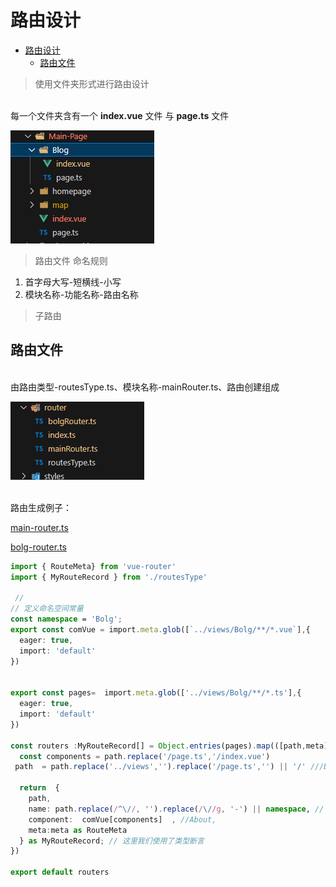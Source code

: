 # 路由设计 
<!-- TOC -->

- [路由设计](#路由设计)
    - [路由文件](#路由文件)

<!-- /TOC -->
> 使用文件夹形式进行路由设计
<br>
每一个文件夹含有一个 <strong>index.vue</strong> 文件 与 <strong>page.ts</strong> 文件

![alt text](image.png)

> 路由文件 命名规则
1. 首字母大写-短横线-小写
2. 模块名称-功能名称-路由名称

> 子路由


## 路由文件
<br>
由路由类型-routesType.ts、模块名称-mainRouter.ts、路由创建组成
<br>

![alt text](image-2.png)

<br>
路由生成例子：

[main-router.ts](../../src/router/mainRouter.ts)

[bolg-router.ts](../../src/router/bolgRouter.ts)

```ts
import { RouteMeta} from 'vue-router'
import { MyRouteRecord } from './routesType'

 // 
// 定义命名空间常量  
const namespace = 'Bolg';  
export const comVue = import.meta.glob([`../views/Bolg/**/*.vue`],{
  eager: true,
  import: 'default'
}) 


export const pages=  import.meta.glob(['../views/Bolg/**/*.ts'],{
  eager: true,
  import: 'default'
})

const routers :MyRouteRecord[] = Object.entries(pages).map(([path,meta])=>{
  const components = path.replace('/page.ts','/index.vue')
 path  = path.replace('../views','').replace('/page.ts','') || '/' ///Bolg
 
  return  {
    path,
    name: path.replace(/^\//, '').replace(/\//g, '-') || namespace, // 根据 path 生成一个 name（可选，取决于你的需求）,
    component:  comVue[components]  , //About,
    meta:meta as RouteMeta  
  } as MyRouteRecord; // 这里我们使用了类型断言  
})

export default routers

```
